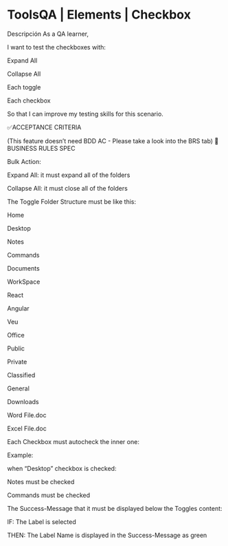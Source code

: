# ToolsQA | Elements | Checkbox

Descripción
As a QA learner,

I want to test the checkboxes with:

Expand All

Collapse All

Each toggle

Each checkbox

So that I can improve my testing skills for this scenario.

✅ACCEPTANCE CRITERIA

(This feature doesn’t need BDD AC - Please take a look into the BRS tab)
🚩BUSINESS RULES SPEC

Bulk Action:

Expand All: it must expand all of the folders

Collapse All: it must close all of the folders

The Toggle Folder Structure must be like this:

Home

Desktop

Notes

Commands

Documents

WorkSpace

React

Angular

Veu

Office

Public

Private

Classified

General

Downloads

Word File.doc

Excel File.doc

Each Checkbox must autocheck the inner one:

Example:

when “Desktop” checkbox is checked:

Notes must be checked

Commands must be checked

The Success-Message that it must be displayed below the Toggles content:

IF: The Label is selected

THEN: The Label Name is displayed in the Success-Message as green
